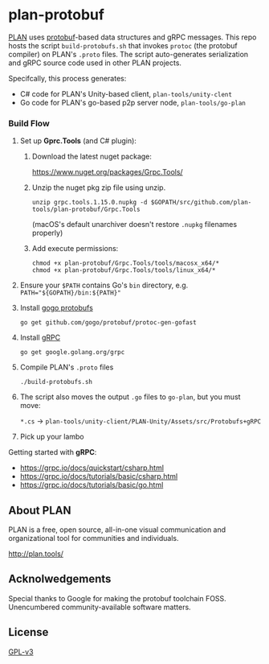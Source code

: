 # plan-protobuf

[PLAN](http://plan.tools) uses [protobuf](https://developers.google.com/protocol-buffers/)-based data structures and gRPC messages.  This repo hosts the script `build-protobufs.sh` that invokes `protoc` (the protobuf compiler) on PLAN's `.proto` files.  The script auto-generates serialization and gRPC source code used in other PLAN projects.   

Specifcally, this process generates:
 * C# code for PLAN's Unity-based client, `plan-tools/unity-clent`
 * Go code for PLAN's go-based p2p server node, `plan-tools/go-plan`



### Build Flow

1. Set up **Gprc.Tools** (and C# plugin):
    1. Download the latest nuget package:
    
         https://www.nuget.org/packages/Grpc.Tools/
      
    2. Unzip the nuget pkg zip file using unzip. 
    
        `unzip grpc.tools.1.15.0.nupkg -d $GOPATH/src/github.com/plan-tools/plan-protobuf/Grpc.Tools`
        
        (macOS's default unarchiver doesn't restore `.nupkg` filenames properly)
                
    3. Add execute permissions:
         ```
         chmod +x plan-protobuf/Grpc.Tools/tools/macosx_x64/*
         chmod +x plan-protobuf/Grpc.Tools/tools/linux_x64/*
         ```
       
2. Ensure your `$PATH` contains Go's `bin` directory, e.g. `PATH="${GOPATH}/bin:${PATH}"`

3. Install [gogo protobufs](https://github.com/gogo/protobuf/)

     `go get github.com/gogo/protobuf/protoc-gen-gofast`
     
4. Install [gRPC](https://grpc.io/)

     `go get google.golang.org/grpc`

5. Compile PLAN's `.proto` files

     `./build-protobufs.sh`

6. The script also moves the output `.go` files to `go-plan`, but you must move:

    `*.cs`   ->   `plan-tools/unity-client/PLAN-Unity/Assets/src/Protobufs+gRPC`

7. Pick up your lambo


Getting started with **gRPC**:
   * https://grpc.io/docs/quickstart/csharp.html
   * https://grpc.io/docs/tutorials/basic/csharp.html
   * https://grpc.io/docs/tutorials/basic/go.html


## About PLAN

PLAN is a free, open source, all-in-one visual communication and organizational tool for communities and individuals.  

http://plan.tools/


## Acknolwedgements

Special thanks to Google for making the protobuf toolchain FOSS.  Unencumbered community-available software matters.


## License

[GPL-v3](https://www.gnu.org/licenses/gpl-3.0.en.htmlm)

